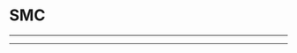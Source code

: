 # SMC
-----------------------------------------------------------------------------
-----------------------------------------------------------------------------
